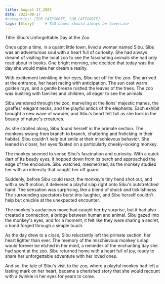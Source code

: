 ```yaml
---
title: August 17,2023
date: 2023-08-17
#categories: [TOP_CATEGORIE, SUB_CATEGORIE]
tags: [Story]     # TAG names should always be lowercase
---
```


Title: Sibu's Unforgettable Day at the Zoo

Once upon a time, in a quaint little town, lived a woman named Sibu. Sibu was an adventurous soul with a heart full of curiosity. She had always dreamt of visiting the local zoo to see the fascinating animals she had only read about in books. One bright morning, she decided that today was the day she would make her dream a reality.

With excitement twinkling in her eyes, Sibu set off for the zoo. She arrived at the entrance, her heart racing with anticipation. The sun cast warm golden rays, and a gentle breeze rustled the leaves of the trees. The zoo was bustling with families and children, all eager to see the animals.

Sibu wandered through the zoo, marveling at the lions' majestic manes, the giraffes' elegant necks, and the playful antics of the elephants. Each exhibit brought a new wave of wonder, and Sibu's heart felt full as she took in the beauty of nature's creatures.

As she strolled along, Sibu found herself in the primate section. The monkeys swung from branch to branch, chattering and frolicking in their habitat. Sibu couldn't help but smile at their mischievous behavior. She leaned in closer, her eyes fixated on a particularly cheeky-looking monkey.

The monkey seemed to sense Sibu's fascination and curiosity. With a quick dart of its beady eyes, it hopped down from its perch and approached the edge of the enclosure. Sibu watched, mesmerized, as the monkey studied her with an intensity that caught her off guard.

Suddenly, before Sibu could react, the monkey's tiny hand shot out, and with a swift motion, it delivered a playful slap right onto Sibu's outstretched hand. The sensation was surprising, like a blend of shock and ticklishness. The surrounding spectators burst into laughter, and Sibu herself couldn't help but chuckle at the unexpected encounter.

The monkey's audacious move had caught her by surprise, but it had also created a connection, a bridge between human and animal. Sibu gazed into the monkey's eyes, and for a moment, it felt like they were sharing a secret, a bond forged through a simple touch.

As the day drew to a close, Sibu reluctantly left the primate section, her heart lighter than ever. The memory of the mischievous monkey's slap would forever be etched in her mind, a reminder of the enchanting day she had spent at the zoo. Sibu returned home with a heart full of joy, ready to share her unforgettable adventure with her loved ones.

And so, the tale of Sibu's visit to the zoo, where a playful monkey had left a lasting mark on her heart, became a cherished story that she would recount with a twinkle in her eyes for years to come.